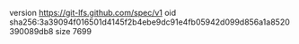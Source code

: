 version https://git-lfs.github.com/spec/v1
oid sha256:3a39094f016501d4145f2b4ebe9dc91e4fb05942d099d856a1a8520390089db8
size 7699
